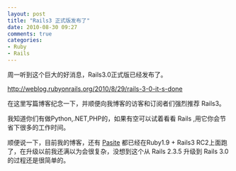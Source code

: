 ```yaml
---
layout: post
title: "Rails3 正式版发布了"
date: 2010-08-30 09:27
comments: true
categories: 
- Ruby
- Rails
---
```

<p>周一听到这个巨大的好消息，Rails3.0正式版已经发布了。</p>
<p><a href="http://weblog.rubyonrails.org/2010/8/29/rails-3-0-it-s-done" target="_blank">http://weblog.rubyonrails.org/2010/8/29/rails-3-0-it-s-done</a></p>
<p>在这里写篇博客纪念一下，并顺便向我博客的访客和订阅者们强烈推荐 Rails3。</p>
<p>我知道你们有做Python,.NET,PHP的，如果有空可以试着看看 Rails ,用它你会节省下很多的工作时间。</p>
<p>顺便说一下，目前我的博客，还有 <a href="http://pasite.org" target="_blank">Pasite</a>&nbsp;都已经在Ruby1.9 + Rails3 RC2上面跑了，在升级以前我还满以为会很复杂，没想到这个从 Rails 2.3.5 升级到 Rails 3.0 的过程还是很简单的。</p>
<p>&nbsp;</p>
